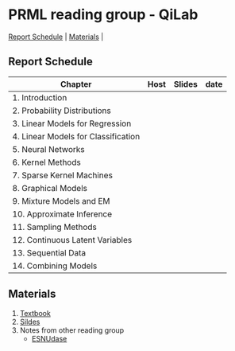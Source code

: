 # PRML reading group - QiLab



[Report Schedule](#Report-Schedule) | [Materials](#Materials) | 

## Report Schedule

| Chapter                              | Host | Slides | date |
| ------------------------------------ | ---- | ------ | ---- |
| 1.  Introduction                     |      |        |      |
| 2.  Probability Distributions        |      |        |      |
| 3.  Linear Models for Regression     |      |        |      |
| 4.  Linear Models for Classification |      |        |      |
| 5.  Neural Networks                  |      |        |      |
| 6.  Kernel Methods                   |      |        |      |
| 7.  Sparse Kernel Machines           |      |        |      |
| 8.  Graphical Models                 |      |        |      |
| 9.  Mixture Models and EM            |      |        |      |
| 10.  Approximate Inference           |      |        |      |
| 11.  Sampling Methods                |      |        |      |
| 12. Continuous Latent Variables      |      |        |      |
| 13.  Sequential Data                 |      |        |      |
| 14. Combining Models                 |      |        |      |



##  Materials

1. [Textbook](https://github.com/nikolajohn/Pattern-Recognition-And-Machine-Learning-)
2. [Sildes](http://lear.inrialpes.fr/people/jegou/bishopreadinggroup/)
3. Notes from other reading group
   * [ESNUdase](https://github.com/ECNUdase/Seminar-PRML)

